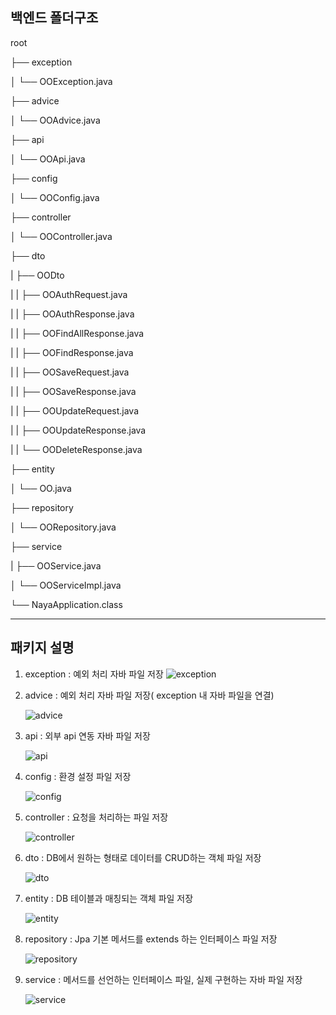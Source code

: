 ## 백엔드 폴더구조

root

├── exception 

│   └── OOException.java

├── advice 

│   └── OOAdvice.java

├── api

│   └── OOApi.java

├── config 

│   └── OOConfig.java

├── controller 

│   └── OOController.java

├── dto 

|   ├── OODto 

|   |   ├── OOAuthRequest.java

|   |   ├── OOAuthResponse.java

|   |   ├── OOFindAllResponse.java

|   |   ├── OOFindResponse.java

|   |   ├── OOSaveRequest.java

|   |   ├── OOSaveResponse.java

|   |   ├── OOUpdateRequest.java

|   |   ├── OOUpdateResponse.java

|   |   └── OODeleteResponse.java

├── entity 

│   └── OO.java

├── repository 

│   └── OORepository.java

├── service 

|   ├── OOService.java

│   └── OOServiceImpl.java

└── NayaApplication.class



---------------------------------------------------------------------------------------------------------------------------------------

## 패키지 설명

1. exception : 예외 처리 자바 파일 저장
   ![exception](/uploads/1e23028b151d48e238d9cda138d9f25e/exception.PNG)

2. advice :  예외 처리 자바 파일 저장( exception 내 자바 파일을 연결)

   ![advice](/uploads/57e38cb21b564725c417d6cc7ef14e03/advice.PNG)

3. api : 외부 api 연동 자바 파일 저장

   ![api](/uploads/31e34add2afcee4b83515d7be0b01820/api.PNG)

4. config : 환경 설정 파일 저장

   ![config](/uploads/792cd0ab63d315e0dda6be6aa68925c8/config.PNG)

5. controller :  요청을 처리하는 파일 저장

   ![controller](/uploads/5954528e95c42bc316b99364fa6c2429/controller.PNG)

6. dto : DB에서 원하는 형태로 데이터를 CRUD하는 객체 파일 저장

   ![dto](/uploads/b4a02e4cc87e6c79e0cd2581ea83b99e/dto.PNG)

7. entity : DB 테이블과 매칭되는 객체 파일 저장

   ![entity](/uploads/e6fbfe4d36a65cf338a09dcfd7ece965/entity.PNG)

8. repository : Jpa 기본 메서드를 extends 하는 인터페이스 파일 저장

   ![repository](/uploads/d70615aa72b2968e66ee72411e2b9630/repository.PNG)

9. service : 메서드를 선언하는 인터페이스 파일, 실제 구현하는 자바 파일 저장

   ![service](/uploads/754fd0b9a60bb07c7514a3c7d6900a82/service.PNG)